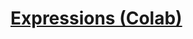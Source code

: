 # **[Expressions (Colab)](https://colab.research.google.com/drive/1jRcxu6RqVg2okSnMLURWDDJdFdxvqjA3#scrollTo=uSCAI-DYe00P)**
